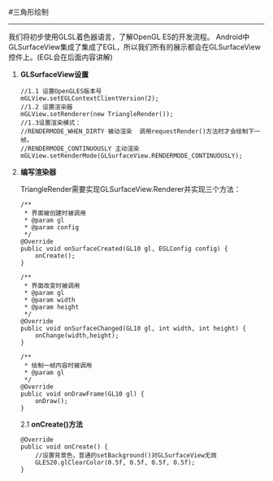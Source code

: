 #三角形绘制

---

我们将初步使用GLSL着色器语言，了解OpenGL ES的开发流程。
Android中GLSurfaceView集成了集成了EGL，所以我们所有的展示都会在GLSurfaceView控件上。(EGL会在后面内容讲解)

1. **GLSurfaceView设置**
    ```
    //1.1 设置OpenGLES版本号
    mGLView.setEGLContextClientVersion(2);
    //1.2 设置渲染器
    mGLView.setRenderer(new TriangleRender());
    //1.3设置渲染模式：
    //RENDERMODE_WHEN_DIRTY 被动渲染  调用requestRender()方法时才会绘制下一帧。
    //RENDERMODE_CONTINUOUSLY 主动渲染
    mGLView.setRenderMode(GLSurfaceView.RENDERMODE_CONTINUOUSLY);
    ```
2. **编写渲染器**
    
    TriangleRender需要实现GLSurfaceView.Renderer并实现三个方法：
    ```
    /**
     * 界面被创建时被调用
     * @param gl
     * @param config
     */
    @Override
    public void onSurfaceCreated(GL10 gl, EGLConfig config) {
        onCreate();
    }

    /**
     * 界面改变时被调用
     * @param gl
     * @param width
     * @param height
     */
    @Override
    public void onSurfaceChanged(GL10 gl, int width, int height) {
        onChange(width,height);
    }

    /**
     * 绘制一帧内容时被调用
     * @param gl
     */
    @Override
    public void onDrawFrame(GL10 gl) {
        onDraw();
    }
    ```
    2.1 **onCreate()方法**
    ```
    @Override
    public void onCreate() {
        //设置背景色，普通的setBackground()对GLSurfaceView无效
        GLES20.glClearColor(0.5f, 0.5f, 0.5f, 0.5f);
    }
    ```